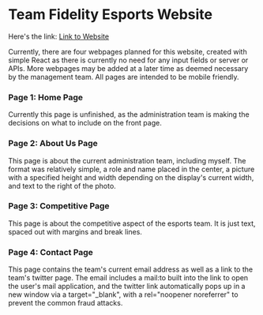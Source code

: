 # Team Fidelity Esports Website

Here's the link: [Link to Website](https://team-fid-website.herokuapp.com/)

Currently, there are four webpages planned for this website, created with simple React as there is currently no need for any input fields or server or APIs. More webpages may be added at a later time as deemed necessary by the management team. All pages are intended to be mobile friendly.

### Page 1: Home Page
Currently this page is unfinished, as the administration team is making the decisions on what to include on the front page.

### Page 2: About Us Page
This page is about the current administration team, including myself. The format was relatively simple, a role and name placed in the center, a picture with a specified height and width depending on the display's current width, and text to the right of the photo. 

### Page 3: Competitive Page
This page is about the competitive aspect of the esports team. It is just text, spaced out with margins and break lines.

### Page 4: Contact Page
This page contains the team's current email address as well as a link to the team's twitter page. The email includes a mail:to built into the link to open the user's mail application, and the twitter link automatically pops up in a new window via a target="_blank", with a rel="noopener noreferrer" to prevent the common fraud attacks.

